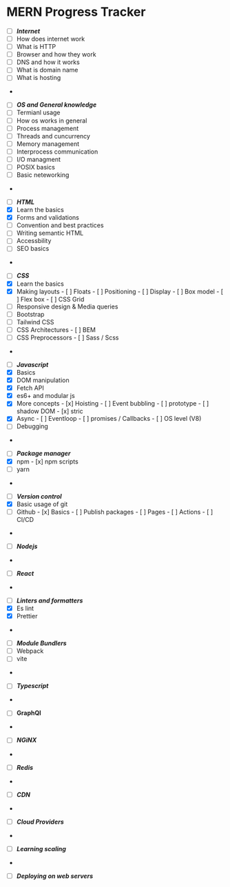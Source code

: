 # MERN Progress Tracker
- [ ]  ***Internet***
  - [ ]  How does internet work
  - [ ]  What is HTTP
  - [ ]  Browser and how they work
  - [ ]  DNS and how it works
  - [ ]  What is domain name
  - [ ]  What is hosting
- <br/>
- [ ]  ***OS and General knowledge***
  - [ ]  Termianl usage
  - [ ]  How os works in general
  - [ ]  Process management
  - [ ]  Threads and cuncurrency
  - [ ]  Memory management
  - [ ]  Interprocess communication
  - [ ]  I/O managment
  - [ ]  POSIX basics
  - [ ]  Basic neteworking
- <br/>
- [ ]  ***HTML***
  - [x]  Learn the basics
  - [x]  Forms and validations
  - [ ]  Convention and best practices
  - [ ]  Writing semantic HTML
  - [ ]  Accessbility
  - [ ]  SEO basics
- <br/>
- [ ]  ***CSS***
  - [x]  Learn the basics
  - [x]  Making layouts
    - [ ]  Floats
    - [ ]  Positioning
    - [ ]  Display
    - [ ]  Box model
    - [ ]  Flex box
    - [ ]  CSS Grid
  - [ ]  Responsive design & Media queries
  - [ ]  Bootstrap
  - [ ]  Tailwind CSS
  - [ ]  CSS Architectures
    - [ ]  BEM
  - [ ]  CSS Preprocessors
    - [ ]  Sass / Scss
- <br/>
- [ ]  ***Javascript***
  - [x]  Basics
  - [x]  DOM manipulation
  - [x]  Fetch API
  - [x]  es6+ and modular js
  - [x]  More concepts
    - [x]  Hoisting
    - [ ]  Event bubbling
    - [ ]  prototype
    - [ ]  shadow DOM
    - [x]  stric
  - [x]  Async
    - [ ]  Eventloop
    - [ ]  promises / Callbacks
    - [ ]  OS level (V8)
  - [ ]  Debugging
- <br/>
- [ ]  ***Package manager***
  - [x]  npm
    - [x]  npm scripts
  - [ ]  yarn
- <br/>
- [ ]  ***Version control***
  - [x]  Basic usage of git
  - [ ]  Github
    - [x]  Basics
    - [ ]  Publish packages
    - [ ]  Pages
    - [ ]  Actions
    - [ ]  CI/CD
- <br/>
- [ ]  ***Nodejs***
- <br/>
- [ ]  ***React***
- <br/>
- [ ]  ***Linters and formatters***
  - [x]  Es lint
  - [X]  Prettier
- <br/>
- [ ]  ***Module Bundlers***
  - [ ]  Webpack
  - [ ]  vite
- <br/>
- [ ]  ***Typescript***
- <br/>
- [ ]  **GraphQl**
- <br/>
- [ ]  ***NGiNX***
- <br/>
- [ ]  ***Redis***
- <br/>
- [ ]  ***CDN***
- <br/>
- [ ]  ***Cloud Providers***
- <br/>
- [ ]  ***Learning scaling***
- <br/>
- [ ]  ***Deploying on web servers***
